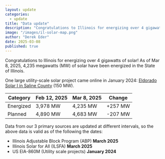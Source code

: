 ```yaml
---
layout: update
categories:
  - update
title: "Data update"
description: "Congratulations to Illinois for energizing over 4 gigawatts of solar! As of Mar 8, 2025, 4,235 megawatts (MW) of solar have been energized in the State of Illinois. One large utility-scale solar project came online in January 2024: Eldorado Solar I in Saline County (150 MW)."
image: "/images/il-solar-map.png"
author: "Derek Eder"
date: 2025-03-08
published: true
---
```


Congratulations to Illinois for energizing over 4 gigawatts of solar! As of Mar 8, 2025, 4,235 megawatts (MW) of solar have been energized in the State of Illinois. 

One large utility-scale solar project came online in January 2024: [Eldorado Solar I in Saline County](https://www.solsystems.com/landowners/eldorado-solar-project/) (150 MW).

<table class='table'>
  <thead>
    <tr>
      <th>Category</th>
      <th>Feb 12, 2025</th>
      <th>Mar 8, 2025</th>
      <th>Change</th>
    </tr>
  </thead>
  <tbody>
    <tr>
      <td>Energized</td>
      <td>3,978 MW</td>
      <td>4,235 MW</td>
      <td>+257 MW</td>
    </tr>
    <tr>
      <td>Planned</td>
      <td>4,890 MW</td>
      <td>4,683 MW</td>
      <td>-207 MW</td>
    </tr>
  </tbody>
</table>

Data from our 3 primary sources are updated at different intervals, so the above data is valid as of the following the dates:

* Illinois Adjustable Block Program (ABP) **March 2025**
* Illinois Solar for All (ILSFA) **March 2025**
* US EIA-860M (Utility scale projects) **January 2024**